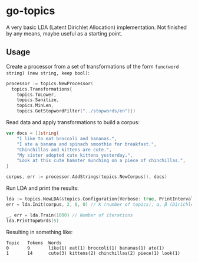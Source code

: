 # go-topics
A very basic LDA (Latent Dirichlet Allocation) implementation. Not finished by any means, maybe useful as a starting point.

## Usage
Create a processor from a set of transformations of the form ```func(word string) (new string, keep bool)```:
```go
processor := topics.NewProcessor(
  topics.Transformations{
    topics.ToLower, 
    topics.Sanitize, 
    topics.MinLen, 
    topics.GetStopwordFilter("../stopwords/en")})
```
Read data and apply transformations to build a corpus:
```go
var docs = []string{
	"I like to eat broccoli and bananas.",
	"I ate a banana and spinach smoothie for breakfast.",
	"Chinchillas and kittens are cute.",
	"My sister adopted cute kittens yesterday.",
	"Look at this cute hamster munching on a piece of chinchillas.",
}

corpus, err := processor.AddStrings(topics.NewCorpus(), docs)
```
Run LDA and print the results:
```go
lda := topics.NewLDA(&topics.Configuration{Verbose: true, PrintInterval: 500, PrintNumWords: 8})
err = lda.Init(corpus, 2, 0, 0) // K (number of topics), α, β (Dirichlet distribution smoothing factors)

_, err = lda.Train(1000) // Number of iterations
lda.PrintTopWords(5)
```
Resulting in something like:
```
Topic   Tokens  Words
0       9       like(1) eat(1) broccoli(1) bananas(1) ate(1)
1       14      cute(3) kittens(2) chinchillas(2) piece(1) look(1)
```
